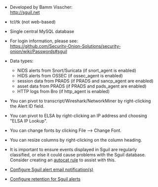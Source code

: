 * Developed by Bamm Visscher:  
http://sguil.net

* tcl/tk (not web-based)

* Single central MySQL database

* For login information, please see:  
https://github.com/Security-Onion-Solutions/security-onion/wiki/Passwords#sguil

* Data types:

  * NIDS alerts from Snort/Suricata (if snort_agent is enabled)
  * HIDS alerts from OSSEC (if ossec_agent is enabled)
  * session data from PRADS (if PRADS and sancp_agent are enabled)
  * asset data from PRADS (if PRADS and pads_agent are enabled)
  * HTTP logs from Bro (if http_agent is enabled)

* You can pivot to transcript/Wireshark/NetworkMiner by right-clicking the Alert ID field.

* You can pivot to ELSA by right-clicking an IP address and choosing "ELSA IP Lookup".

* You can change fonts by clicking File --> Change Font.

* You can resize columns by right-clicking on the column heading.

* It is important to ensure events displayed in Sguil are regularly classified, or else it could cause problems with the Sguil database. Consider creating an [autocat rule](https://github.com/Security-Onion-Solutions/security-onion/wiki/ManagingAlerts#autocategorize-events) to assist with this.

* [Configure Sguil alert email notification(s)](https://github.com/Security-Onion-Solutions/security-onion/wiki/Email#how-do-i-configure-sguil-to-send-alerts-via-email)

* [Configure retention for Sguil alerts](https://github.com/Security-Onion-Solutions/security-onion/wiki/ManagingAlerts#sguil-days-to-keep)

